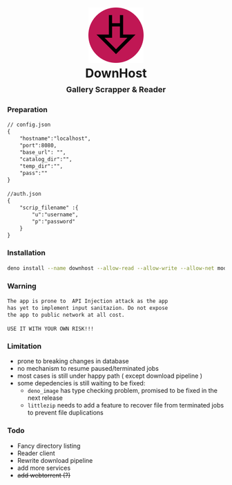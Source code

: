 <h1 align="center">
  <br>
  <img src="client/static/icon.png" alt="DownHost">
  
  <br>
  <b>DownHost</b>
  <br>
  <sub-title style="font-size:18px;">Gallery Scrapper & Reader</sub-title>
  <br>
</h1>

### Preparation
```
// config.json
{
    "hostname":"localhost",
    "port":8080,
    "base_url": "",
    "catalog_dir":"",
    "temp_dir":"",
    "pass":""
}

//auth.json
{
    "scrip_filename" :{
        "u":"username",
        "p":"password"
    }
}
```
### Installation
```bash
deno install --name downhost --allow-read --allow-write --allow-net mod.ts
```

### Warning
```
The app is prone to  API Injection attack as the app 
has yet to implement input sanitazion. Do not expose
the app to public network at all cost.

USE IT WITH YOUR OWN RISK!!!
```

### Limitation
- prone to breaking changes in database
- no mechanism to resume paused/terminated jobs
- most cases is still under happy path ( except download pipeline )
- some depedencies is still waiting to be fixed:
   - `deno_image` has type checking problem, promised to be fixed in the next release
   - `littlezip` needs to add a feature to recover file from terminated jobs to prevent file duplications

### Todo
- Fancy directory listing
- Reader client
- Rewrite download pipeline
- add more services
- ~~add webtorrent (?)~~